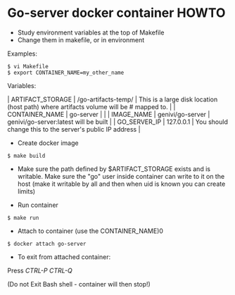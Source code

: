 # Go-server docker container HOWTO

* Study environment variables at the top of Makefile
* Change them in makefile, or in environment

Examples:
```
$ vi Makefile
$ export CONTAINER_NAME=my_other_name
```
Variables:

| ARTIFACT_STORAGE | /go-artifacts-temp/ | This is a large disk location (host path) where artifacts volume will be # mapped to. |
| CONTAINER_NAME | go-server | |
| IMAGE_NAME | genivi/go-server | genivi/go-server:latest will be built |
| GO_SERVER_IP | 127.0.0.1 | You should change this to the server's public IP address |

* Create docker image

```
$ make build
```

* Make sure the path defined by $ARTIFACT_STORAGE exists and is writable. Make sure the "go" user inside container can write to it on the host (make it writable by all and then when uid is known you can create limits)

* Run container

```
$ make run
```

* Attach to container (use the CONTAINER_NAME)0
```
$ docker attach go-server
```

* To exit from attached container:

Press *CTRL-P CTRL-Q*

(Do not Exit Bash shell - container will then stop!)

